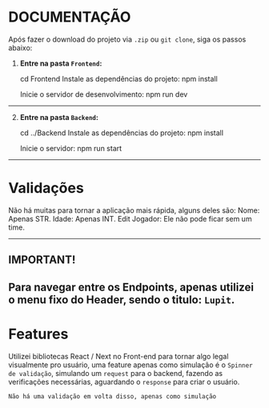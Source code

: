# DOCUMENTAÇÃO
Após fazer o download do projeto via `.zip` ou `git clone`, siga os passos abaixo:

1. **Entre na pasta `Frontend`:**

   cd Frontend
   Instale as dependências do projeto:
   npm install
   
   Inicie o servidor de desenvolvimento:
   npm run dev
   
____________________________________________________________________________________

2. **Entre na pasta `Backend`:**
   
   cd ../Backend
   Instale as dependências do projeto:
   npm install
   
   Inicie o servidor:
   npm run start
   
____________________________________________________________________________________

# Validações
Não há muitas para tornar a aplicação mais rápida, alguns deles são:
Nome: Apenas STR.
Idade: Apenas INT.
Edit Jogador: Ele não pode ficar sem um time.

____________________________________________________________________________________

## IMPORTANT! 
## Para navegar entre os Endpoints, apenas utilizei o menu fixo do Header, sendo o titulo: `Lupit`.

# Features
Utilizei bibliotecas React / Next no Front-end para tornar algo legal visualmente pro usuário,
uma feature apenas como simulação é o `Spinner de validação`, simulando um `request` para o backend,
fazendo as verificações necessárias, aguardando o `response` para criar o usuário.

`Não há uma validação em volta disso, apenas como simulação`
